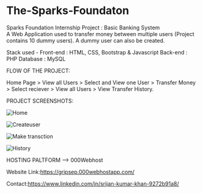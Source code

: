 # The-Sparks-Foundaton
Sparks Foundation Internship Project : Basic Banking System  
A Web Application used to transfer money between multiple users (Project contains 10 dummy users). A dummy user can also be created.  

Stack used - 
Front-end : HTML, CSS, Bootstrap & Javascript 
Back-end : PHP 
Database : MySQL   

FLOW OF THE PROJECT:

Home Page > View all Users > Select and View one User > Transfer Money > Select reciever > View all Users > View Transfer History.

PROJECT SCREENSHOTS:

![Home](https://user-images.githubusercontent.com/69808361/132049409-0ffed653-4f16-4d89-84d5-98c4e3b2a209.png)

![Createuser](https://user-images.githubusercontent.com/69808361/132049673-5a4386dd-bf94-4fd8-a587-99155790e566.png)

![Make transction](https://user-images.githubusercontent.com/69808361/132049709-64acf339-ed8a-411b-8b92-1478a1a1db41.png)

![History](https://user-images.githubusercontent.com/69808361/132049729-81201eeb-e1c7-4e4a-90e4-6a495ab304b0.png)




HOSTING PALTFORM --> 000Webhost

Website Link:https://gripsep.000webhostapp.com/


Contact:https://www.linkedin.com/in/srijan-kumar-khan-9272b91a8/
